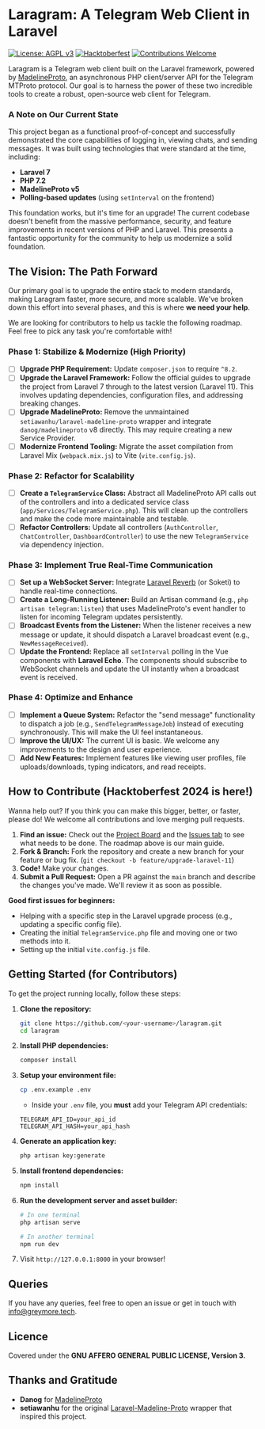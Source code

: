 # Laragram: A Telegram Web Client in Laravel

[![License: AGPL v3](https://img.shields.io/badge/License-AGPL%20v3-blue.svg)](https://www.gnu.org/licenses/agpl-3.0)
[![Hacktoberfest](https://img.shields.io/badge/Hacktoberfest-2024-purple.svg)](https://hacktoberfest.com/)
[![Contributions Welcome](https://img.shields.io/badge/Contributions-Welcome-brightgreen.svg?style=flat)](https://github.com/<your-username>/<your-repo>/issues)

Laragram is a Telegram web client built on the Laravel framework, powered by [MadelineProto](https://github.com/danog/MadelineProto), an asynchronous PHP client/server API for the Telegram MTProto protocol. Our goal is to harness the power of these two incredible tools to create a robust, open-source web client for Telegram.

### A Note on Our Current State

This project began as a functional proof-of-concept and successfully demonstrated the core capabilities of logging in, viewing chats, and sending messages. It was built using technologies that were standard at the time, including:

-   **Laravel 7**
-   **PHP 7.2**
-   **MadelineProto v5**
-   **Polling-based updates** (using `setInterval` on the frontend)

This foundation works, but it's time for an upgrade! The current codebase doesn't benefit from the massive performance, security, and feature improvements in recent versions of PHP and Laravel. This presents a fantastic opportunity for the community to help us modernize a solid foundation.

## The Vision: The Path Forward

Our primary goal is to upgrade the entire stack to modern standards, making Laragram faster, more secure, and more scalable. We've broken down this effort into several phases, and this is where **we need your help**.

We are looking for contributors to help us tackle the following roadmap. Feel free to pick any task you're comfortable with!

### Phase 1: Stabilize & Modernize (High Priority)
*   [ ] **Upgrade PHP Requirement:** Update `composer.json` to require `^8.2`.
*   [ ] **Upgrade the Laravel Framework:** Follow the official guides to upgrade the project from Laravel 7 through to the latest version (Laravel 11). This involves updating dependencies, configuration files, and addressing breaking changes.
*   [ ] **Upgrade MadelineProto:** Remove the unmaintained `setiawanhu/laravel-madeline-proto` wrapper and integrate `danog/madelineproto` v8 directly. This may require creating a new Service Provider.
*   [ ] **Modernize Frontend Tooling:** Migrate the asset compilation from Laravel Mix (`webpack.mix.js`) to Vite (`vite.config.js`).

### Phase 2: Refactor for Scalability
*   [ ] **Create a `TelegramService` Class:** Abstract all MadelineProto API calls out of the controllers and into a dedicated service class (`app/Services/TelegramService.php`). This will clean up the controllers and make the code more maintainable and testable.
*   [ ] **Refactor Controllers:** Update all controllers (`AuthController`, `ChatController`, `DashboardController`) to use the new `TelegramService` via dependency injection.

### Phase 3: Implement True Real-Time Communication
*   [ ] **Set up a WebSocket Server:** Integrate [Laravel Reverb](https://laravel.com/docs/11.x/reverb) (or Soketi) to handle real-time connections.
*   [ ] **Create a Long-Running Listener:** Build an Artisan command (e.g., `php artisan telegram:listen`) that uses MadelineProto's event handler to listen for incoming Telegram updates persistently.
*   [ ] **Broadcast Events from the Listener:** When the listener receives a new message or update, it should dispatch a Laravel broadcast event (e.g., `NewMessageReceived`).
*   [ ] **Update the Frontend:** Replace all `setInterval` polling in the Vue components with **Laravel Echo**. The components should subscribe to WebSocket channels and update the UI instantly when a broadcast event is received.

### Phase 4: Optimize and Enhance
*   [ ] **Implement a Queue System:** Refactor the "send message" functionality to dispatch a job (e.g., `SendTelegramMessageJob`) instead of executing synchronously. This will make the UI feel instantaneous.
*   [ ] **Improve the UI/UX:** The current UI is basic. We welcome any improvements to the design and user experience.
*   [ ] **Add New Features:** Implement features like viewing user profiles, file uploads/downloads, typing indicators, and read receipts.

## How to Contribute (Hacktoberfest 2024 is here!)

Wanna help out? If you think you can make this bigger, better, or faster, please do! We welcome all contributions and love merging pull requests.

1.  **Find an issue:** Check out the [Project Board](https://github.com/<your-username>/<your-repo>/projects) and the [Issues tab](https://github.com/<your-username>/<your-repo>/issues) to see what needs to be done. The roadmap above is our main guide.
2.  **Fork & Branch:** Fork the repository and create a new branch for your feature or bug fix. (`git checkout -b feature/upgrade-laravel-11`)
3.  **Code!** Make your changes.
4.  **Submit a Pull Request:** Open a PR against the `main` branch and describe the changes you've made. We'll review it as soon as possible.

**Good first issues for beginners:**
-   Helping with a specific step in the Laravel upgrade process (e.g., updating a specific config file).
-   Creating the initial `TelegramService.php` file and moving one or two methods into it.
-   Setting up the initial `vite.config.js` file.

## Getting Started (for Contributors)

To get the project running locally, follow these steps:

1.  **Clone the repository:**
    ```bash
    git clone https://github.com/<your-username>/laragram.git
    cd laragram
    ```
2.  **Install PHP dependencies:**
    ```bash
    composer install
    ```
3.  **Setup your environment file:**
    ```bash
    cp .env.example .env
    ```
    - Inside your `.env` file, you **must** add your Telegram API credentials:
    ```
    TELEGRAM_API_ID=your_api_id
    TELEGRAM_API_HASH=your_api_hash
    ```
4.  **Generate an application key:**
    ```bash
    php artisan key:generate
    ```
5.  **Install frontend dependencies:**
    ```bash
    npm install
    ```
6.  **Run the development server and asset builder:**
    ```bash
    # In one terminal
    php artisan serve

    # In another terminal
    npm run dev
    ```
7.  Visit `http://127.0.0.1:8000` in your browser!

## Queries

If you have any queries, feel free to open an issue or get in touch with [info@greymore.tech](mailto:info@greymore.tech).

## Licence

Covered under the **GNU AFFERO GENERAL PUBLIC LICENSE, Version 3.**

## Thanks and Gratitude

-   **Danog** for [MadelineProto](https://github.com/danog/MadelineProto)
-   **setiawanhu** for the original [Laravel-Madeline-Proto](https://github.com/setiawanhu/laravel-madeline-proto) wrapper that inspired this project.
